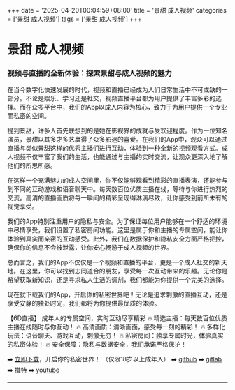 +++
date = '2025-04-20T00:04:59+08:00'
title = '景甜 成人视频'
categories = ['景甜 成人视频']
tags = ['景甜 成人视频']
+++

# 景甜 成人视频

### 视频与直播的全新体验：探索景甜与成人视频的魅力

在当今数字化快速发展的时代，视频和直播已经成为人们日常生活中不可或缺的一部分。不论是娱乐、学习还是社交，视频直播平台都为用户提供了丰富多彩的选择。而在众多平台中，我们的App以成人内容为核心，致力于为用户提供一个专业而私密的空间。

提到景甜，许多人首先联想到的是她在影视界的成就与受欢迎程度。作为一位知名演员，景甜以其多才多艺赢得了众多影迷的喜爱。在我们的App中，观众可以通过直播与类似景甜这样的优秀主播们进行互动，体验到一种全新的视频观看方式。成人视频不仅丰富了我们的生活，也能通过与主播的实时交流，让观众更深入地了解他们的所思所感。

在这样一个充满魅力的成人空间里，你不仅能够观看到精彩的直播表演，还能参与到不同的互动游戏和语音聊天中。每天数百位优质主播在线，等待与你进行热烈的交流。高清的直播画质将每一瞬间的精彩呈现得淋漓尽致，让你感受到前所未有的视觉享受。

我们的App特别注重用户的隐私与安全。为了保证每位用户能够在一个舒适的环境中尽情享受，我们设置了私密房间功能。这里是属于你和主播的专属空间，能让你体验到真实而亲密的互动感受。此外，我们在数据保护和隐私安全方面严格把控，确保你的信息不会被泄露，让你安心畅游于成人视频的世界。

总而言之，我们的App不仅仅是一个视频和直播的平台，更是一个成人社交的新天地。在这里，你可以找到志同道合的朋友，享受每一次互动带来的乐趣。无论你是希望获取新知识，还是寻求私人生活的调剂，我们都能为你提供一个完美的选择。

现在就下载我们的App，开启你的私密世界吧！无论是追求刺激的直播互动，还是享受安静的独处时光，我们都将为你提供最优质的体验。

【6D直播】
成年人的专属空间，实时互动尽享精彩
🔥 精选主播：每天数百位优质主播在线随时与你互动！
🔥 高清画质：清晰画面，感受每一刻的精彩！
🔥 多样化玩法：语音聊天、游戏互动，刺激无穷！
🔥 私密房间：独享专属时光，体验真实的私密体验！
🔥 安全保障：隐私与数据安全，我们承诺严格保护！

➡️ [立即下载](https://down123.s3.ap-east-1.amazonaws.com/down/down.html?channelCode=blog)，开启你的私密世界！
（仅限18岁以上成年人）
➡️ [github](https://aldult-live.github.io/)
➡️ [gitlab](https://seo-09598d.gitlab.io/)
➡️ [推特](https://x.com/wegame33)
➡️ [youtube](https://www.youtube.com/@6Dlive)

---
